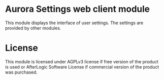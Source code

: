 # Aurora Settings web client module
This module displays the interface of user settings. The settings are provided by other modules.

# License
This module is licensed under AGPLv3 license if free version of the product is used or AfterLogic Software License if commercial version of the product was purchased.